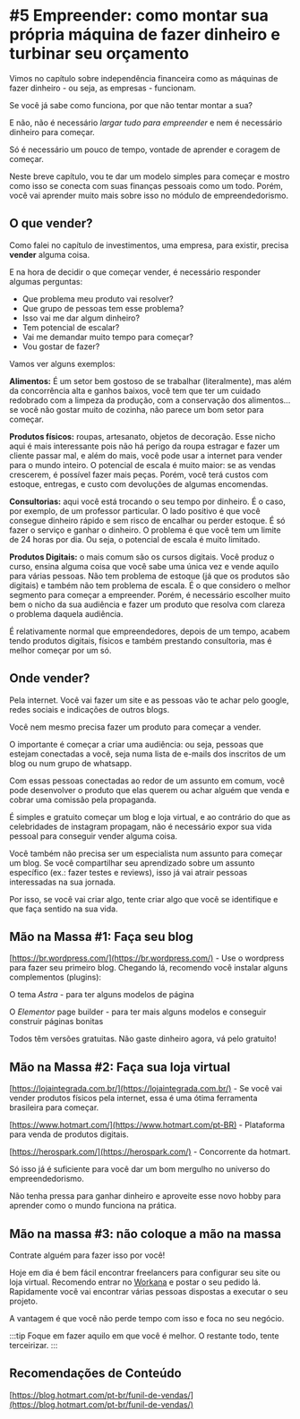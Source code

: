 # #5 Empreender: como montar sua própria máquina de fazer dinheiro e turbinar seu orçamento

Vimos no capítulo sobre independência financeira como as máquinas de fazer dinheiro - ou seja, as empresas - funcionam.

Se você já sabe como funciona, por que não tentar montar a sua?

E não, não é necessário *largar tudo para empreender* e nem é necessário dinheiro para começar.

Só é necessário um pouco de tempo, vontade de aprender e coragem de começar.

Neste breve capítulo, vou te dar um modelo simples para começar e mostro como isso se conecta com suas finanças pessoais como um todo. Porém, você vai aprender muito mais sobre isso no módulo de empreendedorismo.

## O que vender?

Como falei no capítulo de investimentos, uma empresa, para existir, precisa **vender** alguma coisa.

E na hora de decidir o que começar vender, é necessário responder algumas perguntas:

- Que problema meu produto vai resolver?
- Que grupo de pessoas tem esse problema?
- Isso vai me dar algum dinheiro?
- Tem potencial de escalar?
- Vai me demandar muito tempo para começar?
- Vou gostar de fazer?

Vamos ver alguns exemplos:

**Alimentos:** É um setor bem gostoso de se trabalhar (literalmente), mas além da concorrência alta e ganhos baixos, você tem que ter um cuidado redobrado com a limpeza da produção, com a conservação dos alimentos... se você não gostar muito de cozinha, não parece um bom setor para começar.

**Produtos físicos:** roupas, artesanato, objetos de decoração. Esse nicho aqui é mais interessante pois não há perigo da roupa estragar e fazer um cliente passar mal, e além do mais, você pode usar a internet para vender para o mundo inteiro. O potencial de escala é muito maior: se as vendas crescerem, é possível fazer mais peças. Porém, você terá custos com estoque, entregas, e custo com devoluções de algumas encomendas.

**Consultorias:** aqui você está trocando o seu tempo por dinheiro. É o caso, por exemplo, de um professor particular. O lado positivo é que você consegue dinheiro rápido e sem risco de encalhar ou perder estoque. É só fazer o serviço e ganhar o dinheiro. O problema é que você tem um limite de 24 horas por dia. Ou seja, o potencial de escala é muito limitado.

**Produtos Digitais:** o mais comum são os cursos digitais. Você produz o curso, ensina alguma coisa que você sabe uma única vez e vende aquilo para várias pessoas. Não tem problema de estoque (já que os produtos são digitais) e também não tem problema de escala. É o que considero o melhor segmento para começar a empreender. Porém, é necessário escolher muito bem o nicho da sua audiência e fazer um produto que resolva com clareza o problema daquela audiência.

É relativamente normal que empreendedores, depois de um tempo, acabem tendo produtos digitais, físicos e também prestando consultoria, mas é melhor começar por um só.

## Onde vender?

Pela internet. Você vai fazer um site e as pessoas vão te achar pelo google, redes sociais e indicações de outros blogs.

Você nem mesmo precisa fazer um produto para começar a vender.

O importante é começar a criar uma audiência: ou seja, pessoas que estejam conectadas a você, seja numa lista de e-mails dos inscritos de um blog ou num grupo de whatsapp.

Com essas pessoas conectadas ao redor de um assunto em comum, você pode desenvolver o produto que elas querem ou achar alguém que venda e cobrar uma comissão pela propaganda.

É simples e gratuito começar um blog e loja virtual, e ao contrário do que as celebridades de instagram propagam, não é necessário expor sua vida pessoal para conseguir vender alguma coisa.

Você também não precisa ser um especialista num assunto para começar um blog. Se você compartilhar seu aprendizado sobre um assunto específico (ex.: fazer testes e reviews), isso já vai atrair pessoas interessadas na sua jornada.

Por isso, se você vai criar algo, tente criar algo que você se identifique e que faça sentido na sua vida.

## Mão na Massa #1: Faça seu blog

[https://br.wordpress.com/](https://br.wordpress.com/) - Use o wordpress para fazer seu primeiro blog. Chegando lá, recomendo você instalar alguns complementos (plugins):

O tema *Astra* - para ter alguns modelos de página

O *Elementor* page builder - para ter mais alguns modelos e conseguir construir páginas bonitas

Todos têm versões gratuitas. Não gaste dinheiro agora, vá pelo gratuito!

## Mão na Massa #2: Faça sua loja virtual

[https://lojaintegrada.com.br/](https://lojaintegrada.com.br/) - Se você vai vender produtos físicos pela internet, essa é uma ótima ferramenta brasileira para começar.

[https://www.hotmart.com/](https://www.hotmart.com/pt-BR) - Plataforma para venda de produtos digitais.

[https://herospark.com/](https://herospark.com/) - Concorrente da hotmart.

Só isso já é suficiente para você dar um bom mergulho no universo do empreendedorismo.

Não tenha pressa para ganhar dinheiro e aproveite esse novo hobby para aprender como o mundo funciona na prática.

## Mão na massa #3: não coloque a mão na massa

Contrate alguém para fazer isso por você!

Hoje em dia é bem fácil encontrar freelancers para configurar seu site ou loja virtual. Recomendo entrar no [Workana](https://www.workana.com/) e postar o seu pedido lá. Rapidamente você vai encontrar várias pessoas dispostas a executar o seu projeto.

A vantagem é que você não perde tempo com isso e foca no seu negócio.

:::tip
Foque em fazer aquilo em que você é melhor. O restante todo, tente terceirizar.
:::

## Recomendações de Conteúdo

[https://blog.hotmart.com/pt-br/funil-de-vendas/](https://blog.hotmart.com/pt-br/funil-de-vendas/)